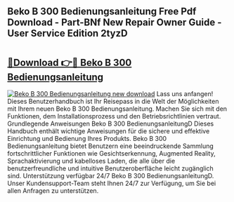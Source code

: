 ## Beko B 300 Bedienungsanleitung Free Pdf Download - Part-BNf New Repair Owner Guide - User Service Edition 2tyzD

# <h2><a href="http://df5z9uz.blite.top/?on=Beko+B+300+Bedienungsanleitung">🔗Download 👉🔴 Beko B 300 Bedienungsanleitung</a></h2>

[![Beko B 300 Bedienungsanleitung new download](https://i.imgur.com/lujVjoI.png)](http://df5z9uz.blite.top/?on=Beko+B+300+Bedienungsanleitung)
Lass uns anfangen! Dieses Benutzerhandbuch ist Ihr Reisepass in die Welt der Möglichkeiten mit Ihrem neuen Beko B 300 Bedienungsanleitung. Machen Sie sich mit den Funktionen, dem Installationsprozess und den Betriebsrichtlinien vertraut. Grundlegende Anweisungen Beko B 300 BedienungsanleitungD Dieses Handbuch enthält wichtige Anweisungen für die sichere und effektive Einrichtung und Bedienung Ihres Produkts. Beko B 300 Bedienungsanleitung bietet Benutzern eine beeindruckende Sammlung fortschrittlicher Funktionen wie Gesichtserkennung, Augmented Reality, Sprachaktivierung und kabelloses Laden, die alle über die benutzerfreundliche und intuitive Benutzeroberfläche leicht zugänglich sind. Unterstützung verfügbar 24/7 Beko B 300 BedienungsanleitungD. Unser Kundensupport-Team steht Ihnen 24/7 zur Verfügung, um Sie bei allen Anfragen zu unterstützen.
